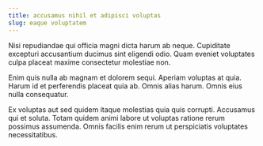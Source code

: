 ```yaml
---
title: accusamus nihil et adipisci voluptas
slug: eaque voluptatem
---
```


Nisi repudiandae qui officia magni dicta harum ab neque. Cupiditate excepturi accusantium ducimus sint eligendi odio. Quam eveniet voluptates culpa placeat maxime consectetur molestiae non.

Enim quis nulla ab magnam et dolorem sequi. Aperiam voluptas at quia. Harum id et perferendis placeat quia ab. Omnis alias harum. Omnis eius nulla consequatur.

Ex voluptas aut sed quidem itaque molestias quia quis corrupti. Accusamus qui et soluta. Totam quidem animi labore ut voluptas ratione rerum possimus assumenda. Omnis facilis enim rerum ut perspiciatis voluptates necessitatibus.
